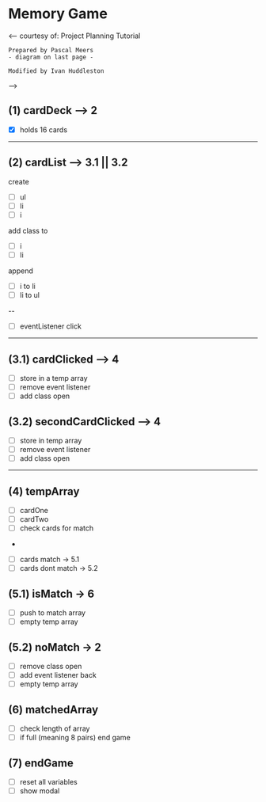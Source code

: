# Memory Game

<--
    courtesy of:
    Project Planning Tutorial

    Prepared by Pascal Meers
    - diagram on last page -

    Modified by Ivan Huddleston
-->

<!-- Step 1  -->

## (1) cardDeck --> 2

- [x] holds 16 cards

<!-- const deck = document.querySelector('.deck');

/* function createCardList(card) {
    card.document.createElement('ul');
    card.document.createElement('li');
    card.document.createElement('i');
    console.log(card);
} */
<!-- /*
// array of cards with similar icons next to each other for easier testing
const icons = [
    'fa-diamond',
    'fa-diamond',
    'fa-paper-plane-o',
    'fa-paper-plane-o',
    'fa-anchor',
    'fa-anchor',
    'fa-bolt',
    'fa-bolt',
    'fa-leaf',
    'fa-leaf',
    'fa-bicycle',
    'fa-bicycle',
    'fa-bomb',
    'fa-bomb',
    'fa-cube',
    'fa-cube'
];
 */ -->
---

<!-- Step 2 -->

## (2) cardList --> 3.1 || 3.2

create

- [ ] ul
- [ ] li
- [ ] i

add class to
- [ ] i
- [ ] li

append
- [ ] i to li
- [ ] li to ul

--
- [ ] eventListener click


---

<!-- Step 3 -->
## (3.1) cardClicked --> 4

- [ ] store in a temp array
- [ ] remove event listener
- [ ] add class open

## (3.2) secondCardClicked --> 4

- [ ] store in temp array
- [ ] remove event listener
- [ ] add class open

---

<!-- Step 4 -->
## (4) tempArray

- [ ] cardOne
- [ ] cardTwo
- [ ] check cards for match
-
- [ ] cards match -> 5.1
- [ ] cards dont match -> 5.2

## (5.1) isMatch -> 6

- [ ] push to match array
- [ ] empty temp array

## (5.2) noMatch -> 2

- [ ] remove class open
- [ ] add event listener back
- [ ] empty temp array

## (6) matchedArray

- [ ] check length of array
- [ ] if full (meaning 8 pairs) end game

## (7) endGame

- [ ] reset all variables
- [ ] show modal
